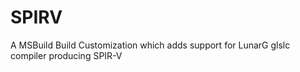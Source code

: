 # SPIRV
A MSBuild Build Customization which adds support for LunarG glslc compiler producing SPIR-V
